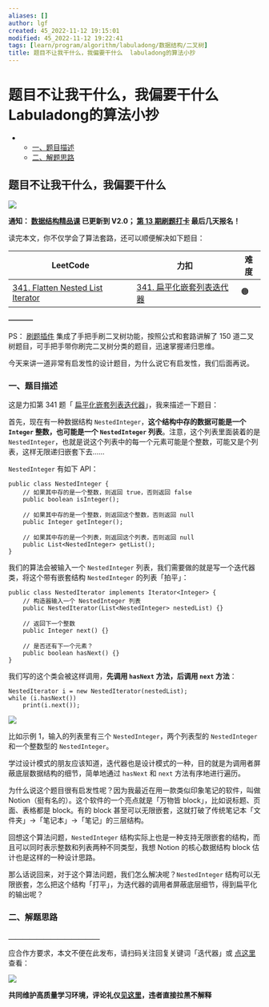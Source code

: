 ```yaml
---
aliases: []
author: lgf
created: 45_2022-11-12 19:15:01
modified: 45_2022-11-12 19:22:41
tags: [learn/program/algorithm/labuladong/数据结构/二叉树]
title: 题目不让我干什么，我偏要干什么  labuladong的算法小抄
---
```

# 题目不让我干什么，我偏要干什么 Labuladong的算法小抄
-   -   [一、题目描述](https://labuladong.gitee.io/algo/2/21/46/#%E4%B8%80%E9%A2%98%E7%9B%AE%E6%8F%8F%E8%BF%B0)
    -   [二、解题思路](https://labuladong.gitee.io/algo/2/21/46/#%E4%BA%8C%E8%A7%A3%E9%A2%98%E6%80%9D%E8%B7%AF)

## 题目不让我干什么，我偏要干什么

[![](https://labuladong.gitee.io/algo/images/souyisou1.png)](https://labuladong.gitee.io/algo/images/souyisou1.png)

**通知： [数据结构精品课](https://aep.h5.xeknow.com/s/1XJHEO) 已更新到 V2.0； [第 13 期刷题打卡](https://mp.weixin.qq.com/s/eUG2OOzY3k_ZTz-CFvtv5Q) 最后几天报名！**

读完本文，你不仅学会了算法套路，还可以顺便解决如下题目：

| LeetCode | 力扣 | 难度 |
| --- | --- | --- |
| [341\. Flatten Nested List Iterator](https://leetcode.com/problems/flatten-nested-list-iterator/) | [341\. 扁平化嵌套列表迭代器](https://leetcode.cn/problems/flatten-nested-list-iterator/) | 🟠 |

**———–**

PS： [刷题插件](https://mp.weixin.qq.com/s/OE1zPVPj0V2o82N4HtLQbw) 集成了手把手刷二叉树功能，按照公式和套路讲解了 150 道二叉树题目，可手把手带你刷完二叉树分类的题目，迅速掌握递归思维。

今天来讲一道非常有启发性的设计题目，为什么说它有启发性，我们后面再说。

### 一、题目描述

这是力扣第 341 题「 [扁平化嵌套列表迭代器](https://leetcode.cn/problems/flatten-nested-list-iterator/)」，我来描述一下题目：

首先，现在有一种数据结构 `NestedInteger`，**这个结构中存的数据可能是一个 `Integer` 整数，也可能是一个 `NestedInteger` 列表**。注意，这个列表里面装着的是 `NestedInteger`，也就是说这个列表中的每一个元素可能是个整数，可能又是个列表，这样无限递归嵌套下去……

`NestedInteger` 有如下 API：

```
public class NestedInteger {
    // 如果其中存的是一个整数，则返回 true，否则返回 false
    public boolean isInteger();

    // 如果其中存的是一个整数，则返回这个整数，否则返回 null
    public Integer getInteger();

    // 如果其中存的是一个列表，则返回这个列表，否则返回 null
    public List<NestedInteger> getList();
}
```

我们的算法会被输入一个 `NestedInteger` 列表，我们需要做的就是写一个迭代器类，将这个带有嵌套结构 `NestedInteger` 的列表「拍平」：

```
public class NestedIterator implements Iterator<Integer> {
    // 构造器输入一个 NestedInteger 列表
    public NestedIterator(List<NestedInteger> nestedList) {}
    
    // 返回下一个整数
    public Integer next() {}

    // 是否还有下一个元素？
    public boolean hasNext() {}
}
```

我们写的这个类会被这样调用，**先调用 `hasNext` 方法，后调用 `next` 方法**：

```
NestedIterator i = new NestedIterator(nestedList);
while (i.hasNext())
    print(i.next());
```

[![](https://labuladong.gitee.io/algo/images/nestedList/title.jpg)](https://labuladong.gitee.io/algo/images/nestedList/title.jpg)

比如示例 1，输入的列表里有三个 `NestedInteger`，两个列表型的 `NestedInteger` 和一个整数型的 `NestedInteger`。

学过设计模式的朋友应该知道，迭代器也是设计模式的一种，目的就是为调用者屏蔽底层数据结构的细节，简单地通过 `hasNext` 和 `next` 方法有序地进行遍历。

为什么说这个题目很有启发性呢？因为我最近在用一款类似印象笔记的软件，叫做 Notion（挺有名的）。这个软件的一个亮点就是「万物皆 block」，比如说标题、页面、表格都是 block。有的 block 甚至可以无限嵌套，这就打破了传统笔记本「文件夹」->「笔记本」->「笔记」的三层结构。

回想这个算法问题，`NestedInteger` 结构实际上也是一种支持无限嵌套的结构，而且可以同时表示整数和列表两种不同类型，我想 Notion 的核心数据结构 block 估计也是这样的一种设计思路。

那么话说回来，对于这个算法问题，我们怎么解决呢？`NestedInteger` 结构可以无限嵌套，怎么把这个结构「打平」，为迭代器的调用者屏蔽底层细节，得到扁平化的输出呢？

### 二、解题思路

**＿＿＿＿＿＿＿＿＿＿＿＿＿**

应合作方要求，本文不便在此发布，请扫码关注回复关键词「迭代器」或 [点这里](https://appktavsiei5995.pc.xiaoe-tech.com/detail/i_62987934e4b0cedf38ba0686/1) 查看：

[![](https://labuladong.gitee.io/algo/images/qrcode.jpg)](https://labuladong.gitee.io/algo/images/qrcode.jpg)

**共同维护高质量学习环境，评论礼仪[见这里](https://mp.weixin.qq.com/s/YdSoYZS0QjZpbphQlpHyyA)，违者直接拉黑不解释**